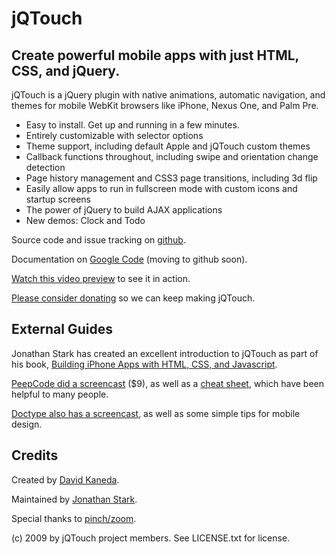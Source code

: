 jQTouch
=======

Create powerful mobile apps with just HTML, CSS, and jQuery.
------------------------------------------------------------

jQTouch is a jQuery plugin with native animations, automatic navigation, and themes for mobile WebKit browsers like iPhone, Nexus One, and Palm Pre.

- Easy to install. Get up and running in a few minutes.
- Entirely customizable with selector options
- Theme support, including default Apple and jQTouch custom themes
- Callback functions throughout, including swipe and orientation change detection
- Page history management and CSS3 page transitions, including 3d flip
- Easily allow apps to run in fullscreen mode with custom icons and startup screens
- The power of jQuery to build AJAX applications
- New demos: Clock and Todo

Source code and issue tracking on [github](http://github.com/senchalabs/jQTouch).

Documentation on [Google Code](http://code.google.com/p/jqtouch/) (moving to github soon).

[Watch this video preview](http://www.jqtouch.com/) to see it in action.

[Please consider donating](http://bit.ly/support-jqt) so we can keep making jQTouch.

External Guides
---------------

Jonathan Stark has created an excellent introduction to jQTouch as part of his book, [Building iPhone Apps with HTML, CSS, and Javascript](http://building-iphone-apps.labs.oreilly.com/ch04.html).

[PeepCode did a screencast](http://peepcode.com/products/jqtouch) ($9), as well as a [cheat sheet](http://blog.peepcode.com/tutorials/2009/jqtouch-cheat-sheet), which have been helpful to many people.

[Doctype also has a screencast](http://inspiringpixel.com/inspirati/vidcast/doctype-8-jqtouch-and-mobile-design/478/), as well as some simple tips for mobile design.

Credits
-------

Created by [David Kaneda](http://www.davidkaneda.com).

Maintained by [Jonathan Stark](http://jonathanstark.com/).

Special thanks to [pinch/zoom](http://www.pinchzoom.com/).

(c) 2009 by jQTouch project members.
See LICENSE.txt for license.

